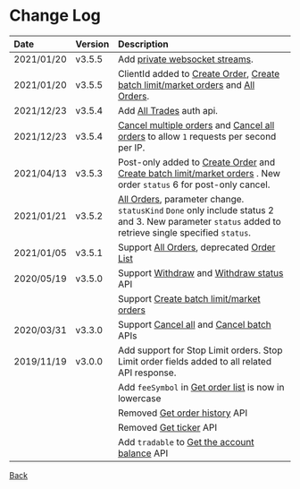 # Change Log

| Date | Version | Description |
| :--- | :--- | :--- |
| 2021/01/20 | v3.5.5 | Add [private websocket streams](../ws/private_ws.md). |
| 2021/01/20 | v3.5.5 | ClientId added to [Create Order](auth/create-order.md), [Create batch limit/market orders](auth/create-batch-limitmarket.md) and [All Orders](auth/all-order.md). |
| 2021/12/23 | v3.5.4 | Add [All Trades](auth/all-trade.md) auth api. |
| 2021/12/23 | v3.5.4 | [Cancel multiple orders](auth/cancel-batch.md) and [Cancel all orders](auth/cancel-all.md) to allow `1` requests per second per IP. |
| 2021/04/13 | v3.5.3 | Post-only added to [Create Order](auth/create-order.md) and [Create batch limit/market orders](auth/create-batch-limitmarket.md) . New order `status` 6 for post-only cancel. |
| 2021/01/21 | v3.5.2 | [All Orders](auth/all-order.md), parameter change. `statusKind` `Done` only include status 2 and 3. New parameter `status` added to retrieve single specified `status`. |
| 2021/01/05 | v3.5.1 | Support [All Orders](auth/all-order.md), deprecated [Order List](auth/order-list.md) |
| 2020/05/19 | v3.5.0 | Support [Withdraw](auth/withdraw.md) and [Withdraw status](auth/get-withdraw.md) API |
|  |  | Support [Create batch limit/market orders](auth/create-batch-limitmarket.md) |
| 2020/03/31 | v3.3.0 | Support [Cancel all](auth/cancel-all.md) and [Cancel batch](auth/cancel-batch.md) APIs |
| 2019/11/19 | v3.0.0 | Add support for Stop Limit orders. Stop Limit order fields added to all related API response. |
|  |  | Add `feeSymbol` in [Get order list](auth/order-list.md) is now in lowercase |
|  |  | Removed [Get order history](../../v2/rest/auth/history.md) API |
|  |  | Removed [Get ticker](../../v2/rest/open/ticker.md) API |
|  |  | Add `tradable` to [Get the account balance](auth/account-balance.md) API |

[Back](rest.md)

